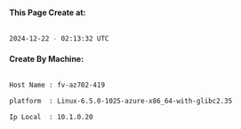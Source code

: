 
   
#### This Page Create at:

```bash

2024-12-22 - 02:13:32 UTC

```

#### Create By Machine:

```bash

Host Name : fv-az702-419

platform  : Linux-6.5.0-1025-azure-x86_64-with-glibc2.35

Ip Local  : 10.1.0.20

```

